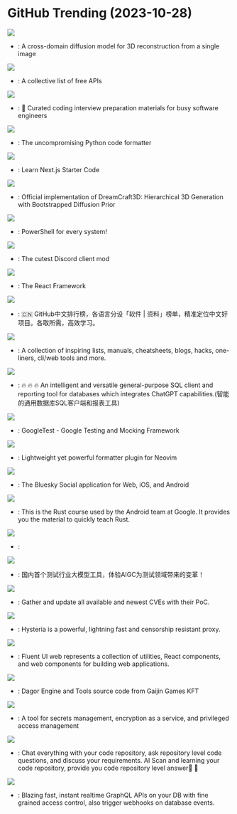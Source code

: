 # GitHub Trending (2023-10-28)

![](https://img.shields.io/badge/Python-New%2023-green?style=flat-square&logo=appveyor)
- [](https://github.comundefined): A cross-domain diffusion model for 3D reconstruction from a single image

![](https://img.shields.io/badge/Python-New%20283-green?style=flat-square&logo=appveyor)
- [](https://github.comundefined): A collective list of free APIs

![](https://img.shields.io/badge/TypeScript-New%201-green?style=flat-square&logo=appveyor)
- [](https://github.comundefined): 💯 Curated coding interview preparation materials for busy software engineers

![](https://img.shields.io/badge/Python-New%20755-green?style=flat-square&logo=appveyor)
- [](https://github.comundefined): The uncompromising Python code formatter

![](https://img.shields.io/badge/TypeScript-New%2089-green?style=flat-square&logo=appveyor)
- [](https://github.comundefined): Learn Next.js Starter Code

![](https://img.shields.io/badge/none-New%20150-green?style=flat-square&logo=appveyor)
- [](https://github.comundefined): Official implementation of DreamCraft3D: Hierarchical 3D Generation with Bootstrapped Diffusion Prior

![](https://img.shields.io/badge/C%23-New%2018-green?style=flat-square&logo=appveyor)
- [](https://github.comundefined): PowerShell for every system!

![](https://img.shields.io/badge/TypeScript-New%20109-green?style=flat-square&logo=appveyor)
- [](https://github.comundefined): The cutest Discord client mod

![](https://img.shields.io/badge/JavaScript-New%20130-green?style=flat-square&logo=appveyor)
- [](https://github.comundefined): The React Framework

![](https://img.shields.io/badge/Java-New%2067-green?style=flat-square&logo=appveyor)
- [](https://github.comundefined): 🇨🇳 GitHub中文排行榜，各语言分设「软件 | 资料」榜单，精准定位中文好项目。各取所需，高效学习。

![](https://img.shields.io/badge/none-New%20135-green?style=flat-square&logo=appveyor)
- [](https://github.comundefined): A collection of inspiring lists, manuals, cheatsheets, blogs, hacks, one-liners, cli/web tools and more.

![](https://img.shields.io/badge/Java-New%2076-green?style=flat-square&logo=appveyor)
- [](https://github.comundefined): 🔥 🔥 🔥 An intelligent and versatile general-purpose SQL client and reporting tool for databases which integrates ChatGPT capabilities.(智能的通用数据库SQL客户端和报表工具)

![](https://img.shields.io/badge/C%2B%2B-New%2043-green?style=flat-square&logo=appveyor)
- [](https://github.comundefined): GoogleTest - Google Testing and Mocking Framework

![](https://img.shields.io/badge/Lua-New%2026-green?style=flat-square&logo=appveyor)
- [](https://github.comundefined): Lightweight yet powerful formatter plugin for Neovim

![](https://img.shields.io/badge/TypeScript-New%2017-green?style=flat-square&logo=appveyor)
- [](https://github.comundefined): The Bluesky Social application for Web, iOS, and Android

![](https://img.shields.io/badge/Rust-New%2063-green?style=flat-square&logo=appveyor)
- [](https://github.comundefined): This is the Rust course used by the Android team at Google. It provides you the material to quickly teach Rust.

![](https://img.shields.io/badge/none-New%2060-green?style=flat-square&logo=appveyor)
- [](https://github.comundefined): 

![](https://img.shields.io/badge/Python-New%2019-green?style=flat-square&logo=appveyor)
- [](https://github.comundefined): 国内首个测试行业大模型工具，体验AIGC为测试领域带来的变革！

![](https://img.shields.io/badge/HTML-New%2016-green?style=flat-square&logo=appveyor)
- [](https://github.comundefined): Gather and update all available and newest CVEs with their PoC.

![](https://img.shields.io/badge/Go-New%2034-green?style=flat-square&logo=appveyor)
- [](https://github.comundefined): Hysteria is a powerful, lightning fast and censorship resistant proxy.

![](https://img.shields.io/badge/TypeScript-New%20106-green?style=flat-square&logo=appveyor)
- [](https://github.comundefined): Fluent UI web represents a collection of utilities, React components, and web components for building web applications.

![](https://img.shields.io/badge/C%2B%2B-New%2096-green?style=flat-square&logo=appveyor)
- [](https://github.comundefined): Dagor Engine and Tools source code from Gaijin Games KFT

![](https://img.shields.io/badge/Go-New%2027-green?style=flat-square&logo=appveyor)
- [](https://github.comundefined): A tool for secrets management, encryption as a service, and privileged access management

![](https://img.shields.io/badge/Python-New%2027-green?style=flat-square&logo=appveyor)
- [](https://github.comundefined): Chat everything with your code repository, ask repository level code questions, and discuss your requirements. AI Scan and learning your code repository, provide you code repository level answer🧱 🧱

![](https://img.shields.io/badge/TypeScript-New%2026-green?style=flat-square&logo=appveyor)
- [](https://github.comundefined): Blazing fast, instant realtime GraphQL APIs on your DB with fine grained access control, also trigger webhooks on database events.

